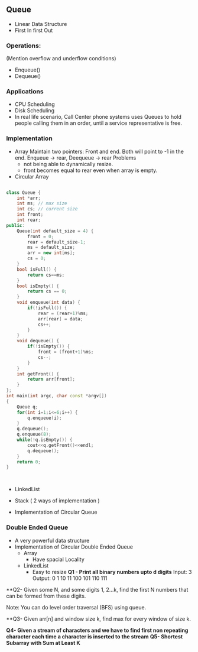 ## Queue

- Linear Data Structure
- First In first Out

### Operations:

(Mention overflow and underflow conditions)
- Enqueue()
- Dequeue()

### Applications

- CPU Scheduling
- Disk Scheduling
- In real life scenario, Call Center phone systems uses Queues to hold people calling them in an order, until a service representative is free.

### Implementation

- Array
  Maintain two pointers: Front and end. 
  Both will point to -1 in the end.
  Enqueue -> rear, Deequeue -> rear
  Problems  
    - not being able to dynamically resize. 
    - front becomes equal to rear even when array is empty. 
- Circular Array

```cpp

class Queue {
	int *arr;
	int ms; // max size
	int cs; // current size
	int front;
	int rear;
public:
	Queue(int default_size = 4) {
		front = 0;
		rear = default_size-1;
		ms = default_size;
		arr = new int[ms];
		cs = 0;
	}
	bool isFull() {
		return cs==ms;
	}
	bool isEmpty() {
		return cs == 0;
	}
	void enqueue(int data) {
		if(!isFull()) {
			rear = (rear+1)%ms;
			arr[rear] = data;
			cs++;
		}
	}
	void dequeue() {
		if(!isEmpty()) {
			front = (front+1)%ms;
			cs--;
		}
	}
	int getFront() {
		return arr[front];
	}
};
int main(int argc, char const *argv[])
{
	Queue q;
	for(int i=1;i<=6;i++) {
		q.enqueue(i);
	}
	q.dequeue();
	q.enqueue(8);
	while(!q.isEmpty()) {
		cout<<q.getFront()<<endl;
		q.dequeue();
	}
	return 0;
}

  


```
  
- LinkedList

- Stack ( 2 ways of implementation )

- Implementation of Circular Queue

### Double Ended Queue

- A very powerful data structure
- Implementation of Circular Double Ended Queue
  - Array
    - Have spacial Locality
  - LinkedList
    - Easy to resize
**Q1 - Print all binary numbers upto d digits**
Input: 3
Output: 0 1 10 11 100 101 110 111

**Q2- Given some N, and some digits 1, 2...k, find the first N numbers that can be formed from these digits. 

Note: You can do level order traversal (BFS) using queue. 


    
**Q3- Given arr[n] and window size k, find max for every window of size k. 

**Q4- Given a stream of characters and we have to find first non repeating character each time a character is inserted to the stream**
**Q5- Shortest Subarray with Sum at Least K**



 

